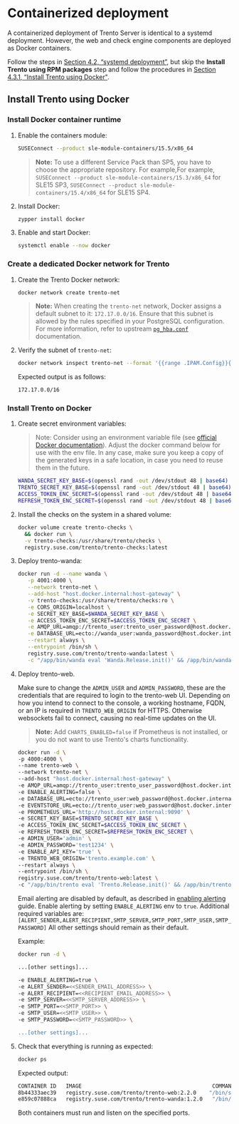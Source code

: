 # Containerized deployment

A containerized deployment of Trento Server is identical to a systemd deployment. However, the web and check engine components are deployed as Docker containers.

Follow the steps in [Section 4.2, “systemd deployment”](https://documentation.suse.com/sles-sap/trento/html/SLES-SAP-trento/index.html#systemd-deployment), but skip the **Install Trento using RPM packages** step and follow the procedures in [Section 4.3.1, “Install Trento using Docker"](https://documentation.suse.com/sles-sap/trento/html/SLES-SAP-trento/index.html#install-trento-using-docker).

## Install Trento using Docker

### Install Docker container runtime 

1. Enable the containers module:

   ```bash
   SUSEConnect --product sle-module-containers/15.5/x86_64
   ```

   > **Note:** To use a different Service Pack than SP5, you have to choose the appropriate repository. For example,For example, `SUSEConnect --product sle-module-containers/15.3/x86_64` for SLE15 SP3, `SUSEConnect --product sle-module-containers/15.4/x86_64` for SLE15 SP4.

1. Install Docker:

   ```bash
   zypper install docker
   ```

1. Enable and start Docker:

   ```bash
   systemctl enable --now docker
   ```

### Create a dedicated Docker network for Trento

1. Create the Trento Docker network:

   ```bash
   docker network create trento-net
   ```

   > **Note:** When creating the `trento-net` network, Docker assigns a default subnet to it: `172.17.0.0/16`. Ensure that this subnet is allowed by the rules specified in your PostgreSQL configuration. For more information, refer to upstream [`pg_hba.conf`](https://www.postgresql.org/docs/current/auth-pg-hba-conf.html) documentation.

2. Verify the subnet of `trento-net`:

   ```bash
   docker network inspect trento-net --format '{{range .IPAM.Config}}{{.Subnet}}{{end}}'
   ```

   Expected output is as follows:

   ```bash
   172.17.0.0/16
   ```

### Install Trento on Docker

1. Create secret environment variables:

   > Note: Consider using an environment variable file (see [official Docker documentation](https://docs.docker.com/engine/reference/commandline/run/#env)). Adjust the docker command below for use with the env file. In any case, make sure you keep a copy of the generated keys in a safe location, in case you need to reuse them in the future.

   ```bash
   WANDA_SECRET_KEY_BASE=$(openssl rand -out /dev/stdout 48 | base64)
   TRENTO_SECRET_KEY_BASE=$(openssl rand -out /dev/stdout 48 | base64)
   ACCESS_TOKEN_ENC_SECRET=$(openssl rand -out /dev/stdout 48 | base64)
   REFRESH_TOKEN_ENC_SECRET=$(openssl rand -out /dev/stdout 48 | base64)
   ```

2. Install the checks on the system in a shared volume:

   ```bash
   docker volume create trento-checks \
     && docker run \
     -v trento-checks:/usr/share/trento/checks \
     registry.suse.com/trento/trento-checks:latest
   ```

3. Deploy trento-wanda:

   ```bash
   docker run -d --name wanda \
      -p 4001:4000 \
      --network trento-net \
      --add-host "host.docker.internal:host-gateway" \
      -v trento-checks:/usr/share/trento/checks:ro \
      -e CORS_ORIGIN=localhost \
      -e SECRET_KEY_BASE=$WANDA_SECRET_KEY_BASE \
      -e ACCESS_TOKEN_ENC_SECRET=$ACCESS_TOKEN_ENC_SECRET \
      -e AMQP_URL=amqp://trento_user:trento_user_password@host.docker.internal/vhost \
      -e DATABASE_URL=ecto://wanda_user:wanda_password@host.docker.internal/wanda \
      --restart always \
      --entrypoint /bin/sh \
      registry.suse.com/trento/trento-wanda:latest \
      -c "/app/bin/wanda eval 'Wanda.Release.init()' && /app/bin/wanda start"
   ```

4. Deploy trento-web.

   Make sure to change the `ADMIN_USER` and `ADMIN_PASSWORD`, these are the credentials that are required to login to the trento-web UI. Depending on how you intend to connect to the console, a working hostname, FQDN, or an IP is required in `TRENTO_WEB_ORIGIN` for HTTPS. Otherwise websockets fail to connect, causing no real-time updates on the UI.

   > **Note:** Add `CHARTS_ENABLED=false` if Prometheus is not installed, or you do not want to use Trento's charts functionality.

   ```bash
   docker run -d \
   -p 4000:4000 \
   --name trento-web \
   --network trento-net \
   --add-host "host.docker.internal:host-gateway" \
   -e AMQP_URL=amqp://trento_user:trento_user_password@host.docker.internal/vhost \
   -e ENABLE_ALERTING=false \
   -e DATABASE_URL=ecto://trento_user:web_password@host.docker.internal/trento \
   -e EVENTSTORE_URL=ecto://trento_user:web_password@host.docker.internal/trento_event_store \
   -e PROMETHEUS_URL='http://host.docker.internal:9090' \
   -e SECRET_KEY_BASE=$TRENTO_SECRET_KEY_BASE \
   -e ACCESS_TOKEN_ENC_SECRET=$ACCESS_TOKEN_ENC_SECRET \
   -e REFRESH_TOKEN_ENC_SECRET=$REFRESH_TOKEN_ENC_SECRET \
   -e ADMIN_USER='admin' \
   -e ADMIN_PASSWORD='test1234' \
   -e ENABLE_API_KEY='true' \
   -e TRENTO_WEB_ORIGIN='trento.example.com' \
   --restart always \
   --entrypoint /bin/sh \
   registry.suse.com/trento/trento-web:latest \
   -c "/app/bin/trento eval 'Trento.Release.init()' && /app/bin/trento start"
   ```

   Email alerting are disabled by default, as described in [enabling alerting](https://github.com/trento-project/web/blob/main/guides/alerting/alerting.md#enabling-alerting) guide. Enable alerting by setting `ENABLE_ALERTING` env to `true`. Additional required variables are: `[ALERT_SENDER,ALERT_RECIPIENT,SMTP_SERVER,SMTP_PORT,SMTP_USER,SMTP_PASSWORD]`
   All other settings should remain as their default.

   Example:

   ```bash
   docker run -d \

   ...[other settings]...

   -e ENABLE_ALERTING=true \
   -e ALERT_SENDER=<<SENDER_EMAIL_ADDRESS>> \
   -e ALERT_RECIPIENT=<<RECIPIENT_EMAIL_ADDRESS>> \
   -e SMTP_SERVER=<<SMTP_SERVER_ADDRESS>> \
   -e SMTP_PORT=<<SMTP_PORT>> \
   -e SMTP_USER=<<SMTP_USER>> \
   -e SMTP_PASSWORD=<<SMTP_PASSWORD>> \

   ...[other settings]...
   ```

5. Check that everything is running as expected:

   ```bash
   docker ps
   ```

   Expected output:

   ```bash
   CONTAINER ID   IMAGE                                         COMMAND                  CREATED          STATUS          PORTS                                       NAMES
   8b44333aec39   registry.suse.com/trento/trento-web:2.2.0    "/bin/sh -c '/app/bi…"   6 seconds ago    Up 5 seconds    0.0.0.0:4000->4000/tcp, :::4000->4000/tcp   trento-web
   e859c07888ca   registry.suse.com/trento/trento-wanda:1.2.0   "/bin/sh -c '/app/bi…"   18 seconds ago   Up 16 seconds   0.0.0.0:4001->4000/tcp, :::4001->4000/tcp   wanda
   ```

   Both containers must run and listen on the specified ports.
